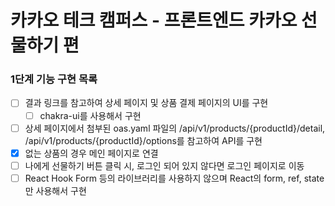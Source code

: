 # 카카오 테크 캠퍼스 - 프론트엔드 카카오 선물하기 편

### 1단계 기능 구현 목록
- [ ] 결과 링크를 참고하여 상세 페이지 및 상품 결제 페이지의 UI를 구현
  - [ ] chakra-ui를 사용해서 구현
- [ ] 상세 페이지에서 첨부된 oas.yaml 파일의 /api/v1/products/{productId}/detail, /api/v1/products/{productId}/options를 참고하여 API를 구현
- [x] 없는 상품의 경우 메인 페이지로 연결
- [ ] 나에게 선물하기 버튼 클릭 시, 로그인 되어 있지 않다면 로그인 페이지로 이동
- [ ] React Hook Form 등의 라이브러리를 사용하지 않으며 React의 form, ref, state만 사용해서 구현